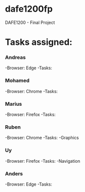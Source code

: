 # dafe1200fp
DAFE1200 - Final Project

# Tasks assigned:
### Andreas
-Browser: Edge
-Tasks:

### Mohamed
-Browser: Chrome
-Tasks:

### Marius
-Browser: Firefox
-Tasks:

### Ruben
-Browser: Chrome
-Tasks: 
	-Graphics

### Uy
-Browser: Firefox
-Tasks: 
	-Navigation

### Anders
-Browser: Edge
-Tasks: